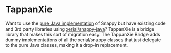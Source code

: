 # TappanXie

Want to use the [pure Java implementation](https://github.com/dain/snappy) of Snappy but have existing code and 3rd party
libraries using [xerial/snappy-java](https://github.com/xerial/snappy-java)? TappanXie is a bridge library that makes this sort
of migration easy. The TappanXie Bridge adds dummy implementations of all the xerial/snappy classes that just delegate to the
pure Java classes, making it a drop-in replacement.
